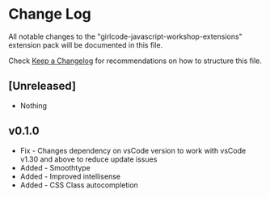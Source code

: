 # Change Log

All notable changes to the "girlcode-javascript-workshop-extensions" extension pack will be documented in this file.

Check [Keep a Changelog](http://keepachangelog.com/) for recommendations on how to structure this file.

## [Unreleased]

- Nothing

## v0.1.0

- Fix - Changes dependency on vsCode version to work with vsCode v1.30 and above to reduce update issues
- Added - Smoothtype
- Added - Improved intellisense
- Added - CSS Class autocompletion